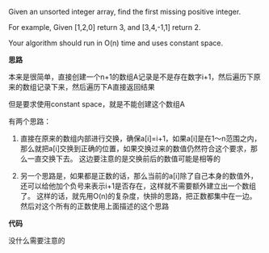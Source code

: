 Given an unsorted integer array, find the first missing positive integer.

For example,
Given [1,2,0] return 3,
and [3,4,-1,1] return 2.

Your algorithm should run in O(n) time and uses constant space.

**思路**

本来是很简单，直接创建一个n+1的数组A记录是不是存在数字i+1，然后遍历下原来的数组记录下来，然后遍历下A直接返回结果

但是要求使用constant space，就是不能创建这个数组A

有两个思路：

1. 直接在原来的数组内部进行交换，确保a[i]=i+1，如果a[i]是在1～n范围之内，那么就把a[i]交换到正确的位置，如果交换过来的数值仍然符合这个要求，那么一直交换下去。
这边要注意的是交换前后的数值可能是相等的

2. 另一个思路是，如果都是正数的话，那么当前的a[i]除了自己本身的数值外，还可以给他加个负号来表示i+1是否存在，这样就不需要额外建立出一个数组了。
这样的话，就先用O(n)的复杂度，快排的思路，把正数都集中在一边。然后对这个所有的正数使用上面描述的这个思路

**代码**

没什么需要注意的
